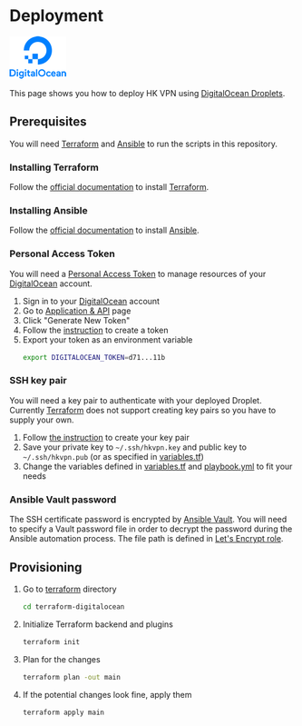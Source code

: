 # Deployment

[![DigitalOcean](images/digitalocean.png)](https://m.do.co/c/f873e16476e5)

This page shows you how to deploy HK VPN using [DigitalOcean Droplets](https://m.do.co/c/f873e16476e5).

## Prerequisites
You will need [Terraform](https://www.terraform.io/) and [Ansible](https://www.ansible.com/) to run the scripts in this repository.

### Installing Terraform
Follow the [official documentation](https://learn.hashicorp.com/terraform/getting-started/install.html) to install [Terraform](https://www.terraform.io/).

### Installing Ansible
Follow the [official documentation](https://docs.ansible.com/ansible/latest/installation_guide/intro_installation.html) to install [Ansible](https://www.ansible.com/).

### Personal Access Token
You will need a [Personal Access Token](https://www.digitalocean.com/docs/api/create-personal-access-token/) to manage resources of your [DigitalOcean](https://m.do.co/c/f873e16476e5) account.

1. Sign in to your [DigitalOcean](https://m.do.co/c/f873e16476e5) account
2. Go to [Application & API](https://cloud.digitalocean.com/account/api/tokens) page
3. Click "Generate New Token"
4. Follow the [instruction](https://www.digitalocean.com/docs/api/create-personal-access-token/) to create a token
5. Export your token as an environment variable
   ```sh
   export DIGITALOCEAN_TOKEN=d71...11b
   ```

### SSH key pair
You will need a key pair to authenticate with your deployed Droplet. Currently [Terraform](https://www.terraform.io/) does not support creating key pairs so you have to supply your own.

1. Follow [the instruction](https://www.digitalocean.com/community/tutorials/how-to-set-up-ssh-keys-on-ubuntu-1804) to create your key pair
2. Save your private key to `~/.ssh/hkvpn.key` and public key to `~/.ssh/hkvpn.pub` (or as specified in [variables.tf](https://github.com/ayltai/hkvpn-infrastructure/tree/master/terraform-digitalocean/variables.tf))
3. Change the variables defined in [variables.tf](https://github.com/ayltai/hkvpn-infrastructure/tree/master/terraform-digitalocean/variables.tf) and [playbook.yml](https://github.com/ayltai/hkvpn-infrastructure/tree/master/ansible/playbook.yml) to fit your needs

### Ansible Vault password
The SSH certificate password is encrypted by [Ansible Vault](https://docs.ansible.com/ansible/latest/user_guide/vault.html). You will need to specify a Vault password file in order to decrypt the password during the Ansible automation process. The file path is defined in [Let's Encrypt role](https://github.com/ayltai/hkvpn-infrastructure/tree/master/ansible/letsencrypt/vars/main.yml).

## Provisioning
1. Go to [terraform](https://github.com/ayltai/hkvpn-infrastructure/tree/master/terraform-digitalocean) directory
   ```sh
   cd terraform-digitalocean
   ```
2. Initialize Terraform backend and plugins
   ```sh
   terraform init
   ```
3. Plan for the changes
   ```sh
   terraform plan -out main
   ```
4. If the potential changes look fine, apply them
   ```sh
   terraform apply main
   ```
